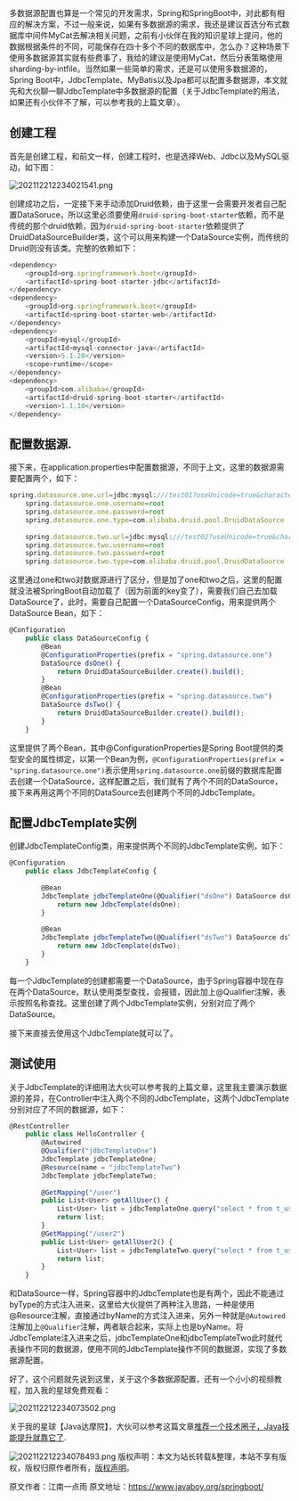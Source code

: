 


多数据源配置也算是一个常见的开发需求，Spring和SpringBoot中，对此都有相应的解决方案，不过一般来说，如果有多数据源的需求，我还是建议首选分布式数据库中间件MyCat去解决相关问题，之前有小伙伴在我的知识星球上提问，他的数据根据条件的不同，可能保存在四十多个不同的数据库中，怎么办？这种场景下使用多数据源其实就有些费事了，我给的建议是使用MyCat，然后分表策略使用sharding-by-intfile。当然如果一些简单的需求，还是可以使用多数据源的，Spring Boot中，JdbcTemplate、MyBatis以及Jpa都可以配置多数据源，本文就先和大伙聊一聊JdbcTemplate中多数据源的配置（关于JdbcTemplate的用法，如果还有小伙伴不了解，可以参考我的上篇文章）。

## 创建工程

首先是创建工程，和前文一样，创建工程时，也是选择Web、Jdbc以及MySQL驱动，如下图：

![202112212234021541.png](https://gitee.com/hezhiyuan007/java-study/raw/master/images/SpringBoot3/c0d76778-7248-4692-b2fd-a444a0fbea86.png)

创建成功之后，一定接下来手动添加Druid依赖，由于这里一会需要开发者自己配置DataSoruce，所以这里必须要使用`druid-spring-boot-starter`依赖，而不是传统的那个druid依赖，因为`druid-spring-boot-starter`依赖提供了DruidDataSourceBuilder类，这个可以用来构建一个DataSource实例，而传统的Druid则没有该类。完整的依赖如下：

```js 
<dependency>
    <groupId>org.springframework.boot</groupId>
    <artifactId>spring-boot-starter-jdbc</artifactId>
</dependency>
<dependency>
    <groupId>org.springframework.boot</groupId>
    <artifactId>spring-boot-starter-web</artifactId>
</dependency>
<dependency>
    <groupId>mysql</groupId>
    <artifactId>mysql-connector-java</artifactId>
    <version>5.1.28</version>
    <scope>runtime</scope>
</dependency>
<dependency>
    <groupId>com.alibaba</groupId>
    <artifactId>druid-spring-boot-starter</artifactId>
    <version>1.1.10</version>
</dependency>
```

## 配置数据源.

接下来，在application.properties中配置数据源，不同于上文，这里的数据源需要配置两个，如下：

```js 
spring.datasource.one.url=jdbc:mysql:///test01?useUnicode=true&characterEncoding=utf-8
    spring.datasource.one.username=root
    spring.datasource.one.password=root
    spring.datasource.one.type=com.alibaba.druid.pool.DruidDataSource
    
    spring.datasource.two.url=jdbc:mysql:///test02?useUnicode=true&characterEncoding=utf-8
    spring.datasource.two.username=root
    spring.datasource.two.password=root
    spring.datasource.two.type=com.alibaba.druid.pool.DruidDataSource
```

这里通过one和two对数据源进行了区分，但是加了one和two之后，这里的配置就没法被SpringBoot自动加载了（因为前面的key变了），需要我们自己去加载DataSource了，此时，需要自己配置一个DataSourceConfig，用来提供两个DataSource Bean，如下：


```js 
@Configuration
    public class DataSourceConfig {
        @Bean
        @ConfigurationProperties(prefix = "spring.datasource.one")
        DataSource dsOne() {
            return DruidDataSourceBuilder.create().build();
        }
        @Bean
        @ConfigurationProperties(prefix = "spring.datasource.two")
        DataSource dsTwo() {
            return DruidDataSourceBuilder.create().build();
        }
    }
```

这里提供了两个Bean，其中@ConfigurationProperties是Spring Boot提供的类型安全的属性绑定，以第一个Bean为例，`@ConfigurationProperties(prefix = "spring.datasource.one")`表示使用`spring.datasource.one`前缀的数据库配置去创建一个DataSource，这样配置之后，我们就有了两个不同的DataSource，接下来再用这两个不同的DataSource去创建两个不同的JdbcTemplate。

## 配置JdbcTemplate实例

创建JdbcTemplateConfig类，用来提供两个不同的JdbcTemplate实例，如下：

```js 
@Configuration
    public class JdbcTemplateConfig {
    
        @Bean
        JdbcTemplate jdbcTemplateOne(@Qualifier("dsOne") DataSource dsOne) {
            return new JdbcTemplate(dsOne);
        }
    
        @Bean
        JdbcTemplate jdbcTemplateTwo(@Qualifier("dsTwo") DataSource dsTwo) {
            return new JdbcTemplate(dsTwo);
        }
    }
```

每一个JdbcTemplate的创建都需要一个DataSource，由于Spring容器中现在存在两个DataSource，默认使用类型查找，会报错，因此加上@Qualifier注解，表示按照名称查找。这里创建了两个JdbcTemplate实例，分别对应了两个DataSource。

接下来直接去使用这个JdbcTemplate就可以了。

## 测试使用

关于JdbcTemplate的详细用法大伙可以参考我的上篇文章，这里我主要演示数据源的差异，在Controller中注入两个不同的JdbcTemplate，这两个JdbcTemplate分别对应了不同的数据源，如下：

```js 
@RestController
    public class HelloController {
        @Autowired
        @Qualifier("jdbcTemplateOne")
        JdbcTemplate jdbcTemplateOne;
        @Resource(name = "jdbcTemplateTwo")
        JdbcTemplate jdbcTemplateTwo;
    
        @GetMapping("/user")
        public List<User> getAllUser() {
            List<User> list = jdbcTemplateOne.query("select * from t_user", new BeanPropertyRowMapper<>(User.class));
            return list;
        }
        @GetMapping("/user2")
        public List<User> getAllUser2() {
            List<User> list = jdbcTemplateTwo.query("select * from t_user", new BeanPropertyRowMapper<>(User.class));
            return list;
        }
    }
```

和DataSource一样，Spring容器中的JdbcTemplate也是有两个，因此不能通过byType的方式注入进来，这里给大伙提供了两种注入思路，一种是使用@Resource注解，直接通过byName的方式注入进来，另外一种就是`@Autowired`注解加上`@Qualifier`注解，两者联合起来，实际上也是byName。将JdbcTemplate注入进来之后，jdbcTemplateOne和jdbcTemplateTwo此时就代表操作不同的数据源，使用不同的JdbcTemplate操作不同的数据源，实现了多数据源配置。

好了，这个问题就先说到这里，关于这个多数据源配置，还有一个小小的视频教程，加入我的星球免费观看：

![202112212234073502.png](https://gitee.com/hezhiyuan007/java-study/raw/master/images/SpringBoot3/79e2e122-4b16-470a-9fcf-cfeb4a729442.png)

关于我的星球【Java达摩院】，大伙可以参考这篇文章[推荐一个技术圈子，Java技能提升就靠它了](https://mp.weixin.qq.com/s/hAoDC77itM7IpixxHriqUw).

![202112212234078493.png](https://gitee.com/hezhiyuan007/java-study/raw/master/images/SpringBoot3/ab3e61d0-fb29-48ae-bc95-1a071a9ff248.png)
版权声明：本文为站长转载&整理，本站不享有版权，版权归原作者所有，[版权声明](https://gitee.com/hezhiyuan007/java-notes/raw/master/disclaimer.md)。




原文作者：江南一点雨 原文地址：https://www.javaboy.org/springboot/